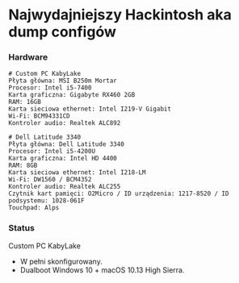 # Najwydajniejszy Hackintosh aka dump configów

### Hardware 
```
# Custom PC KabyLake
Płyta główna: MSI B250m Mortar
Procesor: Intel i5-7400
Karta graficzna: Gigabyte RX460 2GB
RAM: 16GB
Karta sieciowa ethernet: Intel I219-V Gigabit
Wi-Fi: BCM94331CD
Kontroler audio: Realtek ALC892
```
```
# Dell Latitude 3340
Płyta główna: Dell Latitude 3340
Procesor: Intel i5-4200U
Karta graficzna: Intel HD 4400
RAM: 8GB
Karta sieciowa ethernet: Intel I218-LM
Wi-Fi: DW1560 / BCM4352
Kontroler audio: Realtek ALC255
Czytnik kart pamięci: O2Micro / ID urządzenia: 1217-8520 / ID podsystemu: 1028-061F
Touchpad: Alps
```

### Status

Custom PC KabyLake

+ W pełni skonfigurowany.
+ Dualboot Windows 10 + macOS 10.13 High Sierra.